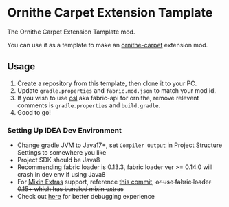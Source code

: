 # Ornithe Carpet Extension Tamplate

The Ornithe Carpet Extension Tamplate mod. 

You can use it as a template to make an [ornithe-carpet](https://github.com/CrazyHPi/ornithe-carpet) extension mod.

## Usage

1. Create a repository from this template, then clone it to your PC.
2. Update `gradle.properties` and `fabric.mod.json` to match your mod id.
3. If you wish to use [osl](https://github.com/OrnitheMC/ornithe-standard-libraries) aka fabric-api for ornithe, remove relevent comments is `gradle.properties` and `build.gradle`.
4. Good to go!

### Setting Up IDEA Dev Environment

* Change gradle JVM to Java17+, set `Compiler Output` in Project Structure Settings to somewhere you like
* Project SDK should be Java8
* Recommending fabric loader is 0.13.3, fabric loader ver >= 0.14.0 will crash in dev env if using Java8
* For [Mixin Extras](https://github.com/LlamaLad7/MixinExtras) support, reference [this commit](https://github.com/CrazyHPi/Ornithe-Carpet-Extra/commit/c48f71d761ffaed3052a591b469807527d79e40b), ~~or use fabric loader 0.15+ which has bundled mixin extras~~
* Check out [here](https://fabricmc.net/wiki/tutorial:mixin_hotswaps) for better debugging experience